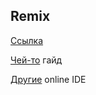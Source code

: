 ## Remix

[Ссылка](https://remix.ethereum.org/)

[Чей-то](https://kauri.io/#communities/Getting%20started%20with%20dapp%20development/remix-ide-your-first-smart-contract/) гайд

[Другие](https://ethereum.org/en/developers/learning-tools/) online IDE
